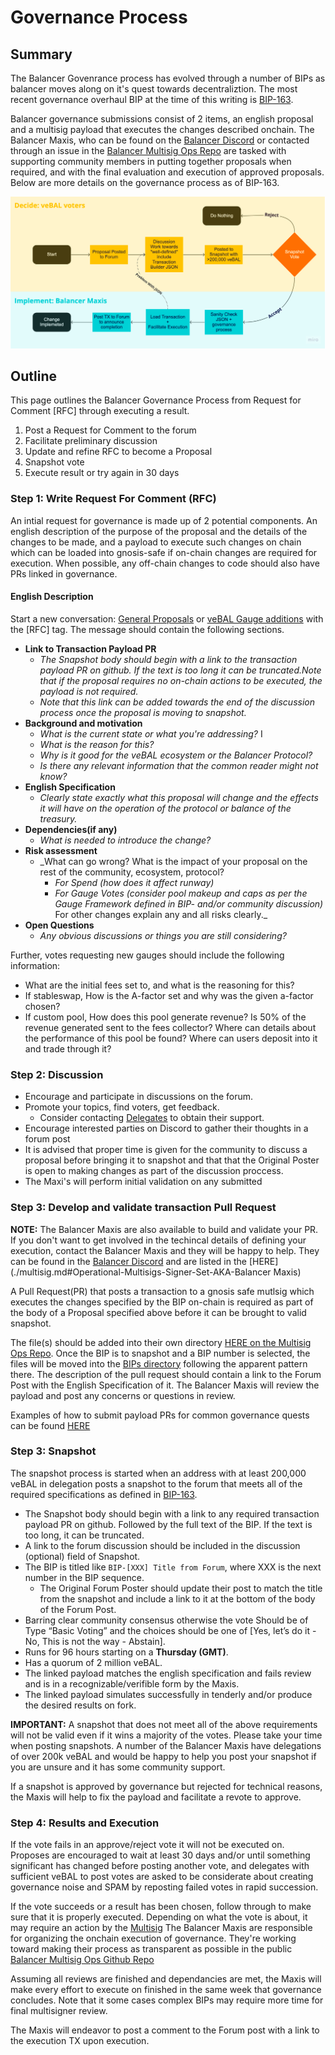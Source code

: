 # Governance Process

## Summary

The Balancer Govenrance process has evolved through a number of BIPs as balancer moves along on it's quest 
towards decentraliztion.  The most recent governance overhaul BIP at the time of this writing is 
[BIP-163](https://snapshot.org/#/balancer.eth/proposal/0xcd2cab0522b0e9a90ad40f93aca4505b17d60468224c22b69c4f9bd2bbd64e31).

Balancer governance submissions consist of 2 items, an english proposal and a multisig payload that executes the changes
described onchain.  The Balancer Maxis, who can be found on the [Balancer Discord](https://discord.balancer.fi/) or contacted
through an issue in the [Balancer Multisig Ops Repo](https://github.com/BalancerMaxis/multisig-ops/issues) are tasked
with supporting community members in putting together proposals when required, and with the final evaluation and execution
of approved proposals.  Below are more details on the governance process as of BIP-163.

![img.png](images/govProcess.png)


## Outline
This page outlines the Balancer Governance Process from Request for Comment \[RFC\] through executing a result. 

1. Post a Request for Comment to the forum
2. Facilitate preliminary discussion
3. Update and refine RFC to become a Proposal
4. Snapshot vote
5. Execute result or try again in 30 days
### Step 1: Write Request For Comment \(RFC\)

An intial request for governance is made up of 2 potential components.  An english description of the purpose of the proposal
and the details of the changes to be made, and a payload to execute such changes on chain which can be loaded into gnosis-safe if
on-chain changes are required for execution.  When possible, any off-chain changes to code should also have PRs linked in governance.

#### **English Description**
Start a new conversation:  [General Proposals](https://forum.balancer.fi/c/governance/7) or 
[veBAL Gauge additions](https://forum.balancer.fi/c/vebal/13) with the [RFC] tag. The message should contain the 
following sections.
* **Link to Transaction Payload PR**
  * _The Snapshot body should begin with a link to the transaction payload PR on github. If the text is too long
    it can be truncated.Note that if the proposal requires no on-chain actions to be executed, the payload is not required._
  * _Note that this link can be added towards the end of the discussion process once the proposal is moving to snapshot._ 
* **Background and motivation**
  * _What is the current state or what you're addressing?_ I 
  * _What is the reason for this?_
  * _Why is it good for the veBAL ecosystem or the Balancer Protocol?_  
  * _Is there any relevant information that the common reader might not know?_
* **English Specification**
  * _Clearly state exactly what this proposal will change and the effects it will have on the operation of the protocol or balance of the treasury._
* **Dependencies(if any)**
  * _What is needed to introduce the change?_
* **Risk assessment**
  * _What can go wrong? What is the impact of your proposal on the rest of the community, ecosystem, protocol?
    * _For Spend (how does it affect runway)_
    * _For Gauge Votes (consider pool makeup and caps as per the Gauge Framework defined in BIP- and/or community discussion)_
For other changes explain any and all risks clearly._
* **Open Questions**
  * _Any obvious discussions or things you are still considering?_

Further, votes requesting new gauges should include the following information:
* What are the initial fees set to, and what is the reasoning for this?
* If stableswap, How is the A-factor set and why was the given a-factor chosen?
* If custom pool, How does this pool generate revenue? Is 50% of the revenue generated sent to the fees collector? Where can details about the performance of this pool be found? Where can users deposit into it and trade through it?

### **Step 2: Discussion**

* Encourage and participate in discussions on the forum.
* Promote your topics, find voters, get feedback.
  * Consider contacting [Delegates](https://forum.balancer.fi/c/delegate-citadel/14) to obtain their support.
* Encourage interested parties on Discord to gather their thoughts in a forum post
* It is advised that proper time is given for the community to discuss a proposal before bringing it to snapshot and that
  that the Original Poster is open to making changes as part of the discussion proccess.
* The Maxi's will perform initial validation on any submitted 

### **Step 3: Develop and validate transaction Pull Request**
**NOTE:** The Balancer Maxis are also available to build and validate your PR.  If you don't want to get involved in the 
techincal details of defining your execution, contact the Balancer Maxis and they will be happy to help.  They can be found in
the [Balancer Discord](https://discord.balancer.fi) and are listed in the [HERE](./multisig.md#Operational-Multisigs-Signer-Set-AKA-Balancer Maxis)

A Pull Request(PR) that posts a transaction to a gnosis safe mutlsig which executes the changes specified by the BIP on-chain
is required as part of the body of a Proposal specified above before it can be brought to valid snapshot.  

The file(s) should be added into their own directory [HERE on the Multisig Ops Repo](https://github.com/BalancerMaxis/multisig-ops/tree/main/BIPs/00proposed).
Once the BIP is to snapshot and a BIP number is selected, the files will be moved into the [BIPs directory](https://github.com/BalancerMaxis/multisig-ops/tree/main/BIPs) following the apparent pattern there.
The description of the pull request should contain a link to the Forum Post with the English Specification of it.  The Balancer Maxis will
review the payload and post any concerns or questions in review.

Examples of how to submit payload PRs for common governance quests can be found [HERE](https://github.com/BalancerMaxis/multisig-ops/tree/main/BIPs/00examples)

### **Step 3: Snapshot**


The snapshot process is started when an address with at least 200,000 veBAL in delegation posts a snapshot to the forum
that meets all of the required specifications as defined in [BIP-163](https://forum.balancer.fi/t/bip-163-restructure-governance-process-disband-governance-council/4244).

* The Snapshot body should begin with a link to any required transaction payload PR on github. 
Followed by the full text of the BIP. If the text is too long, it can be truncated.
* A link to the forum discussion should be included in the discussion (optional) field of Snapshot.
* The BIP is titled like `BIP-[XXX] Title from Forum`, where XXX is the next number in the BIP sequence.
  * The Original Forum Poster should update their post to match the title from the snapshot and include a link to it at 
    the bottom of the body of the Forum Post.
* Barring clear community consensus otherwise the vote Should be of Type “Basic Voting” and the choices should be one 
  of [Yes, let’s do it - No, This is not the way - Abstain].
* Runs for 96 hours starting on a **Thursday (GMT)**.
* Has a quorum of 2 million veBAL.
* The linked payload matches the english specification and fails review and is in a recognizable/verifible form by the Maxis.
* The linked payload simulates successfully in tenderly and/or produce the desired results on fork.

**IMPORTANT:** A snapshot that does not meet all of the above requirements will not be valid even if it wins a majority of
the votes.  Please take your time when posting snapshots.  A number of the Balancer Maxis have delegations of over 200k veBAL
and would be happy to help you post your snapshot if you are unsure and it has some community support.

If a snapshot is approved by governance but rejected for technical reasons, the Maxis will help to fix the payload and 
facilitate a revote to approve. 


### Step 4: Results and Execution

If the vote fails in an approve/reject vote it will not be executed on.  Proposes are encouraged to wait at least 30 days
and/or until something significant has changed before posting another vote, and delegates with sufficient veBAL to post 
votes are asked to be considerate about creating governance noise and SPAM by reposting failed votes in rapid succession.

If the vote succeeds or a result has been chosen, follow through to make sure that it is properly executed. 
Depending on what the vote is about, it may require an action by the [Multisig](./multisig.md)
The Balancer Maxis are responsible for organizing the onchain execution of governance.  They're working toward making
their process as transparent as possible in the public [Balancer Multisig Ops Github Repo](https://github.com/BalancerMaxis/multisig-ops)

Assuming all reviews are finished and dependancies are met, the Maxis will make every effort to execute on finished in
the same week that governance concludes. Note that it some cases complex BIPs may require more time for final multisigner review.

The Maxis will endeavor to post a comment to the Forum post with a link to the execution TX upon execution.


